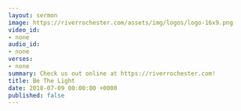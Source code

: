 ```yaml
---
layout: sermon
image: https://riverrochester.com/assets/img/logos/logo-16x9.png
video_id:
- none
audio_id:
- none
verses:
- none
summary: Check us out online at https://riverrochester.com!
title: Be The Light
date: 2018-07-09 00:00:00 +0000
published: false
---
```

